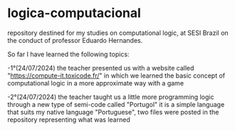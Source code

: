 # logica-computacional
repository destined for my studies on computational logic, at SESI Brazil on the conduct of professor Eduardo Hernandes.

So far I have learned the following topics:
  
  -1°(24/07/2024) the teacher presented us with a website called "https://compute-it.toxicode.fr/" in which we learned the basic concept of computational logic in a more approximate way with a game

  -2°(24/07/2024) the teacher taught us a little more programming logic through a new type of semi-code called "Portugol" it is a simple language that suits my native language "Portuguese", two files were posted in the repository representing what was learned
